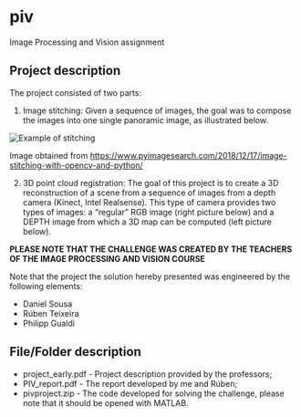 # piv
Image Processing and Vision assignment

## Project description
The project consisted of two parts:
1. Image stitching: Given a sequence of images, the goal was to compose the images into one single panoramic image, as illustrated below.

  ![Example of stitching](https://pyimagesearch.com/wp-content/uploads/2018/12/image_stitching_opencv_header.jpg)

  Image obtained from https://www.pyimagesearch.com/2018/12/17/image-stitching-with-opencv-and-python/
  
2. 3D point cloud registration: The goal of this project is to create a 3D reconstruction of a scene from a sequence of images from a depth camera (Kinect, Intel Realsense). This type of camera provides two types of images: a “regular” RGB image (right picture below) and a DEPTH image from which a 3D map can be computed (left picture below).

**PLEASE NOTE THAT THE CHALLENGE WAS CREATED BY THE TEACHERS OF THE IMAGE PROCESSING AND VISION COURSE**

Note that the project the solution hereby presented was engineered by the following elements:
* Daniel Sousa
* Rúben Teixeira
* Philipp Gualdi

## File/Folder description
* project_early.pdf - Project description provided by the professors;
* PIV_report.pdf    - The report developed by me and Rúben;
* pivproject.zip    - The code developed for solving the challenge, please note that it should be opened with MATLAB.
